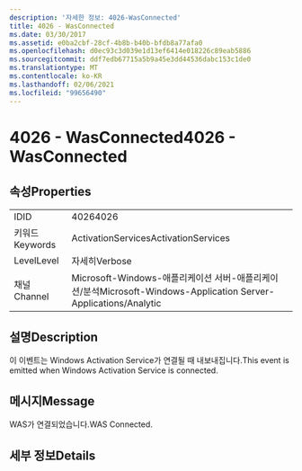 ```yaml
---
description: '자세한 정보: 4026-WasConnected'
title: 4026 - WasConnected
ms.date: 03/30/2017
ms.assetid: e0ba2cbf-28cf-4b8b-b40b-bfdb8a77afa0
ms.openlocfilehash: d0ec93c3d039e1d13ef6414e018226c89eab5886
ms.sourcegitcommit: ddf7edb67715a5b9a45e3dd44536dabc153c1de0
ms.translationtype: MT
ms.contentlocale: ko-KR
ms.lasthandoff: 02/06/2021
ms.locfileid: "99656490"
---
```

# <a name="4026---wasconnected"></a><span data-ttu-id="9e783-103">4026 - WasConnected</span><span class="sxs-lookup"><span data-stu-id="9e783-103">4026 - WasConnected</span></span>

## <a name="properties"></a><span data-ttu-id="9e783-104">속성</span><span class="sxs-lookup"><span data-stu-id="9e783-104">Properties</span></span>  
  
|||  
|-|-|  
|<span data-ttu-id="9e783-105">ID</span><span class="sxs-lookup"><span data-stu-id="9e783-105">ID</span></span>|<span data-ttu-id="9e783-106">4026</span><span class="sxs-lookup"><span data-stu-id="9e783-106">4026</span></span>|  
|<span data-ttu-id="9e783-107">키워드</span><span class="sxs-lookup"><span data-stu-id="9e783-107">Keywords</span></span>|<span data-ttu-id="9e783-108">ActivationServices</span><span class="sxs-lookup"><span data-stu-id="9e783-108">ActivationServices</span></span>|  
|<span data-ttu-id="9e783-109">Level</span><span class="sxs-lookup"><span data-stu-id="9e783-109">Level</span></span>|<span data-ttu-id="9e783-110">자세히</span><span class="sxs-lookup"><span data-stu-id="9e783-110">Verbose</span></span>|  
|<span data-ttu-id="9e783-111">채널</span><span class="sxs-lookup"><span data-stu-id="9e783-111">Channel</span></span>|<span data-ttu-id="9e783-112">Microsoft-Windows-애플리케이션 서버-애플리케이션/분석</span><span class="sxs-lookup"><span data-stu-id="9e783-112">Microsoft-Windows-Application Server-Applications/Analytic</span></span>|  
  
## <a name="description"></a><span data-ttu-id="9e783-113">설명</span><span class="sxs-lookup"><span data-stu-id="9e783-113">Description</span></span>  

 <span data-ttu-id="9e783-114">이 이벤트는 Windows Activation Service가 연결될 때 내보내집니다.</span><span class="sxs-lookup"><span data-stu-id="9e783-114">This event is emitted when Windows Activation Service is connected.</span></span>  
  
## <a name="message"></a><span data-ttu-id="9e783-115">메시지</span><span class="sxs-lookup"><span data-stu-id="9e783-115">Message</span></span>  

 <span data-ttu-id="9e783-116">WAS가 연결되었습니다.</span><span class="sxs-lookup"><span data-stu-id="9e783-116">WAS Connected.</span></span>  
  
## <a name="details"></a><span data-ttu-id="9e783-117">세부 정보</span><span class="sxs-lookup"><span data-stu-id="9e783-117">Details</span></span>
